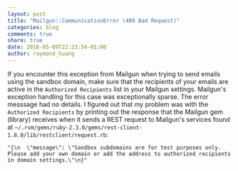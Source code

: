 ```yaml
---
layout: post
title: "Mailgun::CommunicationError (400 Bad Request)"
categories: blog
comments: true
share: true
date: 2016-05-09T22:23:54-01:00
author: raymond_huang
---
```


If you encounter this exception from Mailgun when trying to send emails using the sandbox domain, make sure that the recipients of your emails are active in the `Authorized Recipients` list in your Mailgun settings. Mailgun's exception handling for this case was exceptionally sparse. The error messsage had no details. I figured out that my problem was with the `Authorized Recipients` by printing out the response that the Mailgun gem (library) receives when it sends a REST request to Mailgun's services found at `~/.rvm/gems/ruby-2.3.0/gems/rest-client-1.8.0/lib/restclient/request.rb`:

    "{\n  \"message\": \"Sandbox subdomains are for test purposes only. Please add your own domain or add the address to authorized recipients in domain settings.\"\n}"
